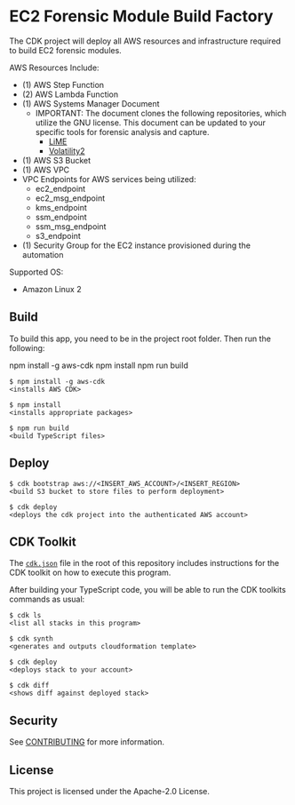 # EC2 Forensic Module Build Factory

The CDK project will deploy all AWS resources and infrastructure required to build EC2 forensic modules.

AWS Resources Include:
- (1) AWS Step Function
- (2) AWS Lambda Function
- (1) AWS Systems Manager Document
    - IMPORTANT: The document clones the following repositories, which utilize the GNU license. This document can be updated to your specific tools for forensic analysis and capture.
        - [LiME](https://github.com/504ensicsLabs/LiME)
        - [Volatility2](https://github.com/volatilityfoundation/volatility)
- (1) AWS S3 Bucket
- (1) AWS VPC
- VPC Endpoints for AWS services being utilized:
    - ec2_endpoint
    - ec2_msg_endpoint
    - kms_endpoint
    - ssm_endpoint
    - ssm_msg_endpoint
    - s3_endpoint
- (1) Security Group for the EC2 instance provisioned during the automation

Supported OS:
- Amazon Linux 2

## Build

To build this app, you need to be in the project root folder. Then run the following:

npm install -g aws-cdk
npm install
npm run build

    $ npm install -g aws-cdk
    <installs AWS CDK>

    $ npm install
    <installs appropriate packages>

    $ npm run build
    <build TypeScript files>

## Deploy

    $ cdk bootstrap aws://<INSERT_AWS_ACCOUNT>/<INSERT_REGION>
    <build S3 bucket to store files to perform deployment>

    $ cdk deploy
    <deploys the cdk project into the authenticated AWS account>

## CDK Toolkit

The [`cdk.json`](./cdk.json) file in the root of this repository includes
instructions for the CDK toolkit on how to execute this program.

After building your TypeScript code, you will be able to run the CDK toolkits commands as usual:

    $ cdk ls
    <list all stacks in this program>

    $ cdk synth
    <generates and outputs cloudformation template>

    $ cdk deploy
    <deploys stack to your account>

    $ cdk diff
    <shows diff against deployed stack>

## Security

See [CONTRIBUTING](CONTRIBUTING.md#security-issue-notifications) for more information.

## License

This project is licensed under the Apache-2.0 License.

